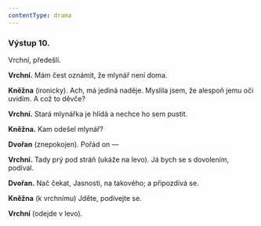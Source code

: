 ```yaml
---
contentType: drama
---
```


<section>

### Výstup 10.

Vrchní, předešlí.

**Vrchní.** Mám čest oznámit, že mlynář není doma.

**Kněžna** (ironicky). Ach, má jediná naděje. Myslila jsem, že alespoň jemu oči uvidím. A což to děvče?

**Vrchní.** Stará mlynářka je hlídá a nechce ho sem pustit.

**Kněžna.** Kam odešel mlynář? 

**Dvořan** (znepokojen). Pořád on — 

**Vrchní.** Tady prý pod stráň (ukáže na levo). Já bych se s dovolením, podíval.

**Dvořan.** Nač čekat, Jasnosti, na takového; a připozdívá se.

**Kněžna** (k vrchnímu) Jděte, podívejte se. 

**Vrchní** (odejde v levo).

</section>
